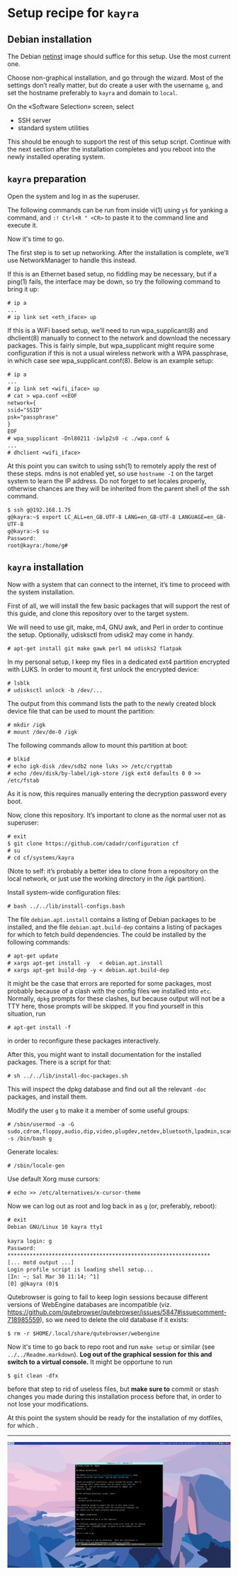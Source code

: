 # Setup recipe for `kayra`

## Debian installation

The Debian [netinst](https://www.debian.org/distrib/netinst) image
should suffice for this setup.  Use the most current one.

Choose non-graphical installation, and go through the wizard.  Most of
the settings don’t really matter, but do create a user with the
username `g`, and set the hostname preferably to `kayra` and
domain to `local`.

On the «Software Selection» screen, select

- SSH server
- standard system utilities

This should be enough to support the rest of this setup script.
Continue with the next section after the installation completes and
you reboot into the newly installed operating system.

## `kayra` preparation

Open the system and log in as the superuser.

The following commands can be run from inside vi(1) using `y$` for yanking
a command, and `:! Ctrl+R " <CR>` to paste it to the command line and
execute it.

Now it's time to go.


The first step is to set up networking.  After the installation is
complete, we’ll use NetworkManager to handle this instead.

If this is an Ethernet based setup, no fiddling may be necessary, but
if a ping(1) fails, the interface may be down, so try the following
command to bring it up:

    # ip a
    ...
    # ip link set <eth_iface> up

If this is a WiFi based setup, we’ll need to run wpa\_supplicant(8)
and dhclient(8) manually to connect to the network and download the
necessary packages.  This is fairly simple, but wpa\_supplicant might
require some configuration if this is not a usual wireless network
with a WPA passphrase, in which case see wpa\_supplicant.conf(8).
Below is an example setup:

    # ip a
    ...
    # ip link set <wifi_iface> up
    # cat > wpa.conf <<EOF
    network={
    ssid="SSID"
    psk="passphrase"
    }
    EOF
    # wpa_supplicant -Dnl80211 -iwlp2s0 -c ./wpa.conf &
    ...
    # dhclient <wifi_iface>

At this point you can switch to using ssh(1) to remotely apply the
rest of these steps.  mdns is not enabled yet, so use `hostname -I` on
the target system to learn the IP address.  Do not forget to set
locales properly, otherwise chances are they will be inherited from
the parent shell of the ssh command.


    $ ssh g@192.168.1.75
    g@kayra:~$ export LC_ALL=en_GB.UTF-8 LANG=en_GB-UTF-8 LANGUAGE=en_GB-UTF-8
    g@kayra:~$ su
    Password:
    root@kayra:/home/g#

## `kayra` installation

Now with a system that can connect to the internet, it’s time to
proceed with the system installation.

First of all, we will install the few basic packages that will support
the rest of this guide, and clone this repository over to the target
system.

We will need to use git, make, m4, GNU awk, and Perl in order to
continue the setup.  Optionally, udisksctl from udisk2 may come
in handy.

    # apt-get install git make gawk perl m4 udisks2 flatpak

In my personal setup, I keep my files in a dedicated ext4 partition
encrypted with LUKS.  In order to mount it, first unlock the encrypted
device:

    # lsblk
    # udisksctl unlock -b /dev/...

The output from this command lists the path to the newly created
block device file that can be used to mount the partition:

    # mkdir /igk
    # mount /dev/dm-0 /igk

The following commands allow to mount this partition at boot:

    # blkid
    # echo igk-disk /dev/sdb2 none luks >> /etc/crypttab
    # echo /dev/disk/by-label/igk-store /igk ext4 defaults 0 0 >> /etc/fstab

As it is now, this requires manually entering the decryption password
every boot.

Now, clone this repository.  It’s important to clone as the normal
user not as superuser:

    # exit
    $ git clone https://github.com/cadadr/configuration cf
    # su
    # cd cf/systems/kayra

(Note to self: it’s probably a better idea to clone from a repository
on the local network, or just use the working directory in the /igk
partition).

Install system-wide configuration files:

    # bash ../../lib/install-configs.bash

The file `debian.apt.install` contains a listing of Debian packages to
be installed, and the file `debian.apt.build-dep` contains a listing
of packages for which to fetch build dependencies.  The could be
installed by the following commands:

    # apt-get update
    # xargs apt-get install -y   < debian.apt.install
    # xargs apt-get build-dep -y < debian.apt.build-dep

It might be the case that errors are reported for some packages, most
probably because of a clash with the config files we installed into
`etc`.  Normally, `dpkg` prompts for these clashes, but because output
will not be a TTY here, those prompts will be skipped.  If you find
yourself in this situation, run

    # apt-get install -f

in order to reconfigure these packages interactively.

After this, you might want to install documentation for the installed
packages.  There is a script for that:

    # sh ../../lib/install-doc-packages.sh

This will inspect the dpkg database and find out all the relevant
`-doc` packages, and install them.

Modify the user `g` to make it a member of some useful groups:

    # /sbin/usermod -a -G sudo,cdrom,floppy,audio,dip,video,plugdev,netdev,bluetooth,lpadmin,scanner -s /bin/bash g

Generate locales:

    # /sbin/locale-gen

Use default Xorg muse cursors:

    # echo >> /etc/alternatives/x-cursor-theme

Now we can log out as root and log back in as `g` (or, preferably, reboot):

    # exit
    Debian GNU/Linux 10 kayra tty1

    kayra login: g
    Password: ****************************************************************
    [... motd output ...]
    Login profile script is loading shell setup...
    [In: ~; Sal Mar 30 11:14; ^1]
    [0] g@kayra (0)$

Qutebrowser is going to fail to keep login sessions because different
versions of WebEngine databases are incompatible
(viz. <https://github.com/qutebrowser/qutebrowser/issues/5847#issuecomment-718985559>),
so we need to delete the old database if it exists:

    $ rm -r $HOME/.local/share/qutebrowser/webengine

Now it's time to go back to repo root and run `make setup` or similar
(see `../../Readme.markdown`). **Log out of the graphical session for
this and switch to a virtual console.** It might be opportune to run

    $ git clean -dfx

before that step to rid of useless files, but **make sure to** commit
or stash changes you made during this installation process before
that, in order to not lose your modifications.


At this point the system should be ready for the installation of my
dotfiles, for which .

---

![screen cap](/candy/scr-kayra.png)
